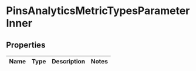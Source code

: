 
# PinsAnalyticsMetricTypesParameterInner

## Properties
Name | Type | Description | Notes
------------ | ------------- | ------------- | -------------



